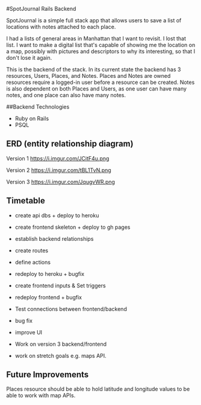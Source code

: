 #SpotJournal Rails Backend

SpotJournal is a simple full stack app that allows users to save a list of locations with notes attached to each place.

I had a lists of general areas in Manhattan that I want to revisit. I lost that list. I want to make a digital list that's capable of showing me the location on a map, possibly with pictures and descriptors to why its interesting, so that I don't lose it again.

This is the backend of the stack. In its current state the backend has 3 resources, Users, Places, and Notes. Places and Notes are owned resources require a logged-in user before a resource can be created. Notes is also dependent on both Places and Users, as one user can have many notes, and one place can also have many notes.

##Backend Technologies

- Ruby on Rails
- PSQL

## ERD (entity relationship diagram)

Version 1
https://i.imgur.com/JCitF4u.png

Version 2
https://i.imgur.com/tBL1TvN.png

Version 3
https://i.imgur.com/JqugvWR.png

## Timetable

- create api dbs + deploy to heroku
- create frontend skeleton + deploy to gh pages

- establish backend relationships
- create routes
- define actions
- redeploy to heroku + bugfix

- create frontend inputs & Set triggers
- redeploy frontend + bugfix

- Test connections between frontend/backend
- bug fix
- improve UI

- Work on version 3 backend/frontend
- work on stretch goals e.g. maps API.

## Future Improvements

Places resource should be able to hold latitude and longitude values to be able to work with map APIs.



